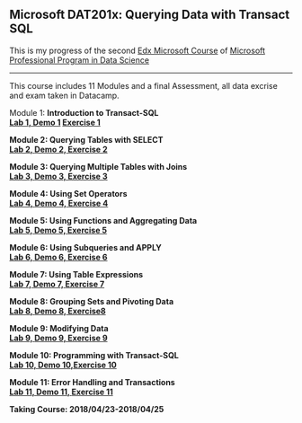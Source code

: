 <h2>Microsoft DAT201x: Querying Data with Transact SQL</h2>
<p>This is my progress of the second 
  <a href="https://courses.edx.org/courses/course-v1:Microsoft+DAT201x+1T2018a/course/">Edx Microsoft Course</a> of 
  <a href="https://www.edx.org/microsoft-professional-program-data-science">Microsoft Professional Program in Data Science</a>
</p>
<hr>
<p>This course includes 11 Modules and a final Assessment, all data excrise and exam taken in Datacamp.</p>
<p>Module 1: <b>Introduction to Transact-SQL<br>
  <a href="https://github.com/ifrankie9/Microsoft-DAT201x-Querying-Data-with-Transact-SQL/blob/master/Labs/Lab01.pdf">Lab 1, </a>
  <a href="https://github.com/ifrankie9/Microsoft-DAT201x-Querying-Data-with-Transact-SQL/tree/master/Demos/Mod01_Demos">Demo 1</a>
  <a href="https://github.com/ifrankie9/Microsoft-DAT201x-Querying-Data-with-Transact-SQL/blob/master/Exercises/Module1-Exercises.sql">Exercise 1</a></p>
 <p>Module 2: <b>Querying Tables with SELECT<br>
   <a href="https://github.com/ifrankie9/Microsoft-DAT201x-Querying-Data-with-Transact-SQL/blob/master/Labs/Lab02.pdf">Lab 2, </a>
   <a href="https://github.com/ifrankie9/Microsoft-DAT201x-Querying-Data-with-Transact-SQL/tree/master/Demos/Mod02_Demos">Demo 2, </a><a href="https://github.com/ifrankie9/Microsoft-DAT201x-Querying-Data-with-Transact-SQL/blob/master/Exercises/Module2-Exercises.sql">Exercise 2</a>
  <p>Module 3: <b>Querying Multiple Tables with Joins<br>
    <a href="https://github.com/ifrankie9/Microsoft-DAT201x-Querying-Data-with-Transact-SQL/blob/master/Labs/Lab03.pdf">Lab 3, </a>
    <a href="https://github.com/ifrankie9/Microsoft-DAT201x-Querying-Data-with-Transact-SQL/tree/master/Demos/Mod03_Demos">Demo 3, </a><a href="https://github.com/ifrankie9/Microsoft-DAT201x-Querying-Data-with-Transact-SQL/blob/master/Exercises/Module3-Exercises.sql">Exercise 3</a>
    <p>Module 4: <b>Using Set Operators<br>
      <a href="https://github.com/ifrankie9/Microsoft-DAT201x-Querying-Data-with-Transact-SQL/blob/master/Labs/Lab04.pdf">Lab 4, </a>
      <a href="https://github.com/ifrankie9/Microsoft-DAT201x-Querying-Data-with-Transact-SQL/tree/master/Demos/Mod04_Demos">Demo 4, </a><a href="https://github.com/ifrankie9/Microsoft-DAT201x-Querying-Data-with-Transact-SQL/blob/master/Exercises/Module4-Exercises.sql">Exercise 4</a>
      <p>Module 5: <b>Using Functions and Aggregating Data<br>
        <a href="https://github.com/ifrankie9/Microsoft-DAT201x-Querying-Data-with-Transact-SQL/blob/master/Labs/Lab05.pdf">Lab 5, </a>
        <a href="https://github.com/ifrankie9/Microsoft-DAT201x-Querying-Data-with-Transact-SQL/tree/master/Demos/Mod05_Demos">Demo 5, </a><a href="https://github.com/ifrankie9/Microsoft-DAT201x-Querying-Data-with-Transact-SQL/blob/master/Exercises/Module5-Exercises.sql">Exercise 5</a>
        <p>Module 6: <b>Using Subqueries and APPLY<br>
          <a href="https://github.com/ifrankie9/Microsoft-DAT201x-Querying-Data-with-Transact-SQL/blob/master/Labs/Lab06.pdf">Lab 6, </a>
          <a href="https://github.com/ifrankie9/Microsoft-DAT201x-Querying-Data-with-Transact-SQL/tree/master/Demos/Mod06_Demos">Demo 6, </a><a href="https://github.com/ifrankie9/Microsoft-DAT201x-Querying-Data-with-Transact-SQL/blob/master/Exercises/Module6-Exercises.sql">Exercise 6</a>
          <p>Module 7: <b>Using Table Expressions<br>
            <a href="https://github.com/ifrankie9/Microsoft-DAT201x-Querying-Data-with-Transact-SQL/blob/master/Labs/Lab07.pdf">Lab 7, </a>
            <a href="https://github.com/ifrankie9/Microsoft-DAT201x-Querying-Data-with-Transact-SQL/tree/master/Demos/Mod07_Demos">Demo 7, </a><a href="https://github.com/ifrankie9/Microsoft-DAT201x-Querying-Data-with-Transact-SQL/blob/master/Exercises/Module7-Exercises.sql">Exercise 7</a>
            <p>Module 8: <b>Grouping Sets and Pivoting Data<br>
              <a href="https://github.com/ifrankie9/Microsoft-DAT201x-Querying-Data-with-Transact-SQL/blob/master/Labs/Lab08.pdf">Lab 8, </a>
              <a href="https://github.com/ifrankie9/Microsoft-DAT201x-Querying-Data-with-Transact-SQL/tree/master/Demos/Mod08_Demos">Demo 8, </a><a href="https://github.com/ifrankie9/Microsoft-DAT201x-Querying-Data-with-Transact-SQL/blob/master/Exercises/Module8-Exercises.sql">Exercise8</a>
              <p>Module 9: <b>Modifying Data<br>
                <a href="https://github.com/ifrankie9/Microsoft-DAT201x-Querying-Data-with-Transact-SQL/blob/master/Labs/Lab09.pdf">Lab 9, </a>
                <a href="https://github.com/ifrankie9/Microsoft-DAT201x-Querying-Data-with-Transact-SQL/tree/master/Demos/Mod09_Demos">Demo 9, </a><a href="https://github.com/ifrankie9/Microsoft-DAT201x-Querying-Data-with-Transact-SQL/blob/master/Exercises/Module9-Exercises.sql">Exercise 9</a>
                <p>Module 10: <b>Programming with Transact-SQL<br>
                  <a href="https://github.com/ifrankie9/Microsoft-DAT201x-Querying-Data-with-Transact-SQL/blob/master/Labs/Lab10.pdf">Lab 10, </a>
                  <a href="https://github.com/ifrankie9/Microsoft-DAT201x-Querying-Data-with-Transact-SQL/tree/master/Demos/Mod10_Demos">Demo 10,</a><a href="https://github.com/ifrankie9/Microsoft-DAT201x-Querying-Data-with-Transact-SQL/blob/master/Exercises/Module10-Exercises.sql">Exercise 10</a>
                  <p>Module 11: <b>Error Handling and Transactions<br>
                    <a href="https://github.com/ifrankie9/Microsoft-DAT201x-Querying-Data-with-Transact-SQL/blob/master/Labs/Lab11.pdf">Lab 11, </a>
                    <a href="https://github.com/ifrankie9/Microsoft-DAT201x-Querying-Data-with-Transact-SQL/tree/master/Demos/Mod11_Demos">Demo 11, </a><a href="https://github.com/ifrankie9/Microsoft-DAT201x-Querying-Data-with-Transact-SQL/blob/master/Exercises/Module11-Exercises.sql">Exercise 11</a></p>
                    
<p>Taking Course: 2018/04/23-2018/04/25</p>
